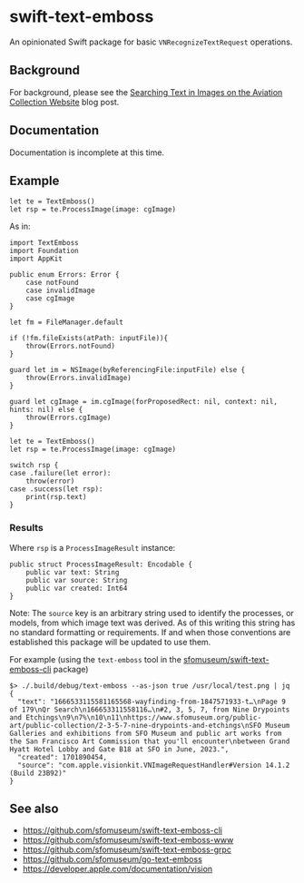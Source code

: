 # swift-text-emboss

An opinionated Swift package for basic `VNRecognizeTextRequest` operations.

## Background

For background, please see the [Searching Text in Images on the Aviation Collection Website](https://millsfield.sfomuseum.org/blog/2023/09/14/image-text-search/) blog post.

## Documentation

Documentation is incomplete at this time.

## Example

```
let te = TextEmboss()
let rsp = te.ProcessImage(image: cgImage)
```

As in:

```
import TextEmboss
import Foundation
import AppKit

public enum Errors: Error {
    case notFound
    case invalidImage
    case cgImage
}

let fm = FileManager.default

if (!fm.fileExists(atPath: inputFile)){
    throw(Errors.notFound)
}

guard let im = NSImage(byReferencingFile:inputFile) else {
    throw(Errors.invalidImage)
}

guard let cgImage = im.cgImage(forProposedRect: nil, context: nil, hints: nil) else {
    throw(Errors.cgImage)
}

let te = TextEmboss()
let rsp = te.ProcessImage(image: cgImage)

switch rsp {
case .failure(let error):
    throw(error)
case .success(let rsp):
    print(rsp.text)
}
```

### Results

Where `rsp` is a `ProcessImageResult` instance:

```
public struct ProcessImageResult: Encodable {
    public var text: String
    public var source: String
    public var created: Int64
}
```

Note: The `source` key is an arbitrary string used to identify the processes, or models, from which image text was derived. As of this writing this string has no standard formatting or requirements. If and when those conventions are established this package will be updated to use them.

For example (using the `text-emboss` tool in the [sfomuseum/swift-text-emboss-cli](https://github.com/sfomuseum/swift-image-emboss-cli) package)

```
$> ./.build/debug/text-emboss --as-json true /usr/local/test.png | jq
{
  "text": "1666533115581165568-wayfinding-from-1847571933-t…\nPage 9 of 179\nQr Search\n166653311558116…\n#2, 3, 5, 7, from Nine Drypoints and Etchings\n9\n7%\n10\n11\nhttps://www.sfomuseum.org/public-art/public-collection/2-3-5-7-nine-drypoints-and-etchings\nSFO Museum Galleries and exhibitions from SFO Museum and public art works from the San Francisco Art Commission that you'll encounter\nbetween Grand Hyatt Hotel Lobby and Gate B18 at SFO in June, 2023.",
  "created": 1701890454,
  "source": "com.apple.visionkit.VNImageRequestHandler#Version 14.1.2 (Build 23B92)"
}
``` 

## See also

* https://github.com/sfomuseum/swift-text-emboss-cli
* https://github.com/sfomuseum/swift-text-emboss-www
* https://github.com/sfomuseum/swift-text-emboss-grpc
* https://github.com/sfomuseum/go-text-emboss
* https://developer.apple.com/documentation/vision
